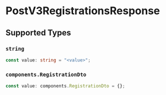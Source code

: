 # PostV3RegistrationsResponse


## Supported Types

### `string`

```typescript
const value: string = "<value>";
```

### `components.RegistrationDto`

```typescript
const value: components.RegistrationDto = {};
```

